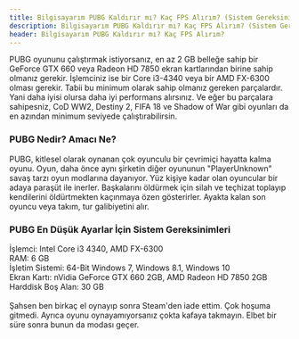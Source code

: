 ```yaml
---
title: Bilgisayarım PUBG Kaldırır mı? Kaç FPS Alırım? (Sistem Gereksinimleri)
description: Bilgisayarım PUBG Kaldırır mı? Kaç FPS Alırım? (Sistem Gereksinimleri)
header: Bilgisayarım PUBG Kaldırır mı? Kaç FPS Alırım?
---
```

PUBG oyununu çalıştırmak istiyorsanız, en az 2 GB belleğe sahip bir GeForce GTX 660 veya Radeon HD 7850 ekran kartlarından birine sahip olmanız gerekir. İşlemciniz ise bir Core i3-4340 veya bir AMD FX-6300 olması gerekir. Tabii bu minimum olarak sahip olmanız gereken parçalardır. Yani daha iyisi olursa daha iyi performans alırsınız. Ve eğer bu parçalara sahipesniz, CoD WW2, Destiny 2, FIFA 18 ve Shadow of War gibi oyunları da en azından minimum seviyede çalıştırabilirsin.

<h3>PUBG Nedir? Amacı Ne?</h3>
PUBG, kitlesel olarak oynanan çok oyunculu bir çevrimiçi hayatta kalma oyunu. Oyun, daha önce aynı şirketin diğer oyununun "PlayerUnknown" savaş tarzı oyun modlarına dayanıyor. Yüz kişiye kadar olan oyuncular bir adaya paraşüt ile inerler. Başkalarını öldürmek için silah ve teçhizat toplayıp kendilerini öldürtmekten kaçınmaya özen gösterirler. Ayakta kalan son oyuncu veya takım, tur galibiyetini alır.

<h3>PUBG En Düşük Ayarlar İçin Sistem Gereksinimleri</h3>
İşlemci: Intel Core i3 4340, AMD FX-6300<br>
RAM: 6 GB<br>
İşletim Sistemi: 64-Bit Windows 7, Windows 8.1, Windows 10<br>
Ekran Kartı: nVidia GeForce GTX 660 2GB, AMD Radeon HD 7850 2GB<br>
Harddisk Boş Alan: 30 GB<br>
<br>
Şahsen ben birkaç el oynayıp sonra Steam'den iade ettim. Çok hoşuma gitmedi. Ayrıca oyunu oynayamıyorsanız çokta kafaya takmayın. Elbet bir süre sonra bunun da modası geçer.
